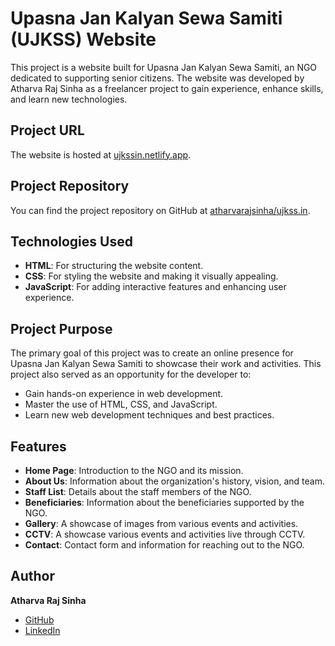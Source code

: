 # Upasna Jan Kalyan Sewa Samiti (UJKSS) Website

This project is a website built for Upasna Jan Kalyan Sewa Samiti, an NGO dedicated to supporting senior citizens. The website was developed by Atharva Raj Sinha as a freelancer project to gain experience, enhance skills, and learn new technologies.

## Project URL

The website is hosted at [ujkssin.netlify.app](https://ujkssin.netlify.app).

## Project Repository

You can find the project repository on GitHub at [atharvarajsinha/ujkss.in](https://github.com/atharvarajsinha/ujkss.in.git).

## Technologies Used

- **HTML**: For structuring the website content.
- **CSS**: For styling the website and making it visually appealing.
- **JavaScript**: For adding interactive features and enhancing user experience.

## Project Purpose

The primary goal of this project was to create an online presence for Upasna Jan Kalyan Sewa Samiti to showcase their work and activities. This project also served as an opportunity for the developer to:

- Gain hands-on experience in web development.
- Master the use of HTML, CSS, and JavaScript.
- Learn new web development techniques and best practices.

## Features

- **Home Page**: Introduction to the NGO and its mission.
- **About Us**: Information about the organization's history, vision, and team.
- **Staff List**: Details about the staff members of the NGO.
- **Beneficiaries**: Information about the beneficiaries supported by the NGO.
- **Gallery**: A showcase of images from various events and activities.
- **CCTV**: A showcase various events and activities live through CCTV.
- **Contact**: Contact form and information for reaching out to the NGO.

## Author

**Atharva Raj Sinha**

- [GitHub](https://github.com/atharvarajsinha/)
- [LinkedIn](https://www.linkedin.com/in/atharvarajsinha/)
